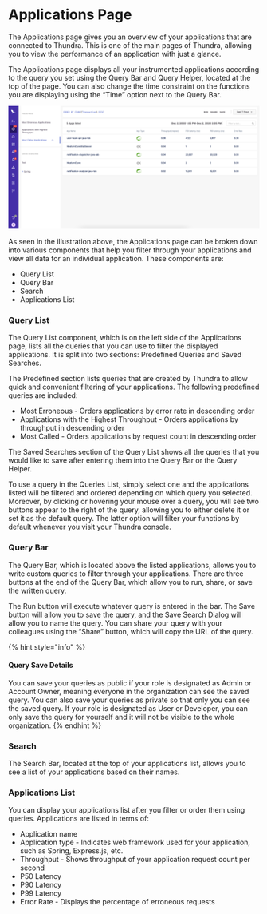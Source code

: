 # Applications Page

The Applications page gives you an overview of your applications that are connected to Thundra. This is one of the main pages of Thundra, allowing you to view the performance of an application with just a glance.

The Applications page displays all your instrumented applications according to the query you set using the Query Bar and Query Helper, located at the top of the page. You can also change the time constraint on the functions you are displaying using the “Time” option next to the Query Bar.

![](<../.gitbook/assets/image (46).png>)

As seen in the illustration above, the Applications page can be broken down into various components that help you filter through your applications and view all data for an individual application. These components are:

* Query List
* Query Bar
* Search
* Applications List

### Query List

The Query List component, which is on the left side of the Applications page, lists all the queries that you can use to filter the displayed applications. It is split into two sections: Predefined Queries and Saved Searches.

The Predefined section lists queries that are created by Thundra to allow quick and convenient filtering of your applications. The following predefined queries are included:

* Most Erroneous - Orders applications by error rate in descending order
* Applications with the Highest Throughput - Orders applications by throughput in descending order
* Most Called - Orders applications by request count in descending order

The Saved Searches section of the Query List shows all the queries that you would like to save after entering them into the Query Bar or the Query Helper.

To use a query in the Queries List, simply select one and the applications listed will be filtered and ordered depending on which query you selected. Moreover, by clicking or hovering your mouse over a query, you will see two buttons appear to the right of the query, allowing you to either delete it or set it as the default query. The latter option will filter your functions by default whenever you visit your Thundra console.

### Query Bar

The Query Bar, which is located above the listed applications, allows you to write custom queries to filter through your applications. There are three buttons at the end of the Query Bar, which allow you to run, share, or save the written query.

The Run button will execute whatever query is entered in the bar. The Save button will allow you to save the query, and the Save Search Dialog will allow you to name the query. You can share your query with your colleagues using the “Share” button, which will copy the URL of the query.

{% hint style="info" %}
#### Query Save Details

You can save your queries as public if your role is designated as Admin or Account Owner, meaning everyone in the organization can see the saved query. You can also save your queries as private so that only you can see the saved query. If your role is designated as User or Developer, you can only save the query for yourself and it will not be visible to the whole organization.
{% endhint %}

### Search

The Search Bar, located at the top of your applications list, allows you to see a list of your applications based on their names.&#x20;

### Applications List

You can display your applications list after you filter or order them using queries. Applications are listed in terms of:

* Application name
* Application type - Indicates web framework used for your application, such as Spring, Express.js, etc.
* Throughput - Shows throughput of your application request count per second
* P50 Latency
* P90 Latency
* P99 Latency
* Error Rate - Displays the percentage of erroneous requests
